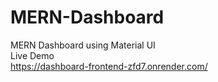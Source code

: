 # MERN-Dashboard
MERN Dashboard using Material UI </br>
Live Demo </br>
https://dashboard-frontend-zfd7.onrender.com/

